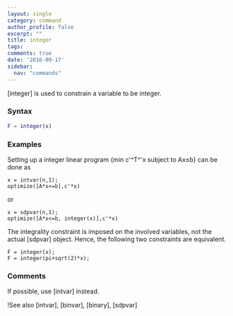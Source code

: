 ```yaml
---
layout: single
category: command
author_profile: false
excerpt: ""
title: integer
tags:
comments: true
date: '2016-09-17'
sidebar:
  nav: "commands"
---
```


[integer]  is used to constrain a variable to be integer.

### Syntax

````matlab
F = integer(x)
````


### Examples

Setting up a integer linear program {min c'^T^'x subject to Ax&#8804;b} can be done as
````matlabb
x = intvar(n,1);
optimize([A*x<=b],c'*x)
````

or
````matlabb
x = sdpvar(n,1);
optimize([A*x<=b, integer(x)],c'*x)
````

The integrality constraint is imposed on the involved variables, not the actual [sdpvar] object. Hence, the following two constraints are equivalent.
````matlabb
F = integer(x);
F = integer(pi+sqrt(2)*x);
````

### Comments
If possible, use [intvar] instead.

!See also
[intvar], [binvar], [binary], [sdpvar]

